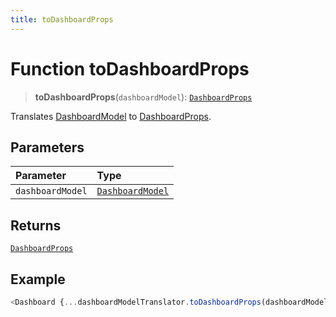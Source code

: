 ```yaml
---
title: toDashboardProps
---
```


# Function toDashboardProps

> **toDashboardProps**(`dashboardModel`): [`DashboardProps`](../../../interfaces/interface.DashboardProps.md)

Translates [DashboardModel](../../interface.DashboardModel.md) to [DashboardProps](../../../interfaces/interface.DashboardProps.md).

## Parameters

| Parameter | Type |
| :------ | :------ |
| `dashboardModel` | [`DashboardModel`](../../interface.DashboardModel.md) |

## Returns

[`DashboardProps`](../../../interfaces/interface.DashboardProps.md)

## Example

```ts
<Dashboard {...dashboardModelTranslator.toDashboardProps(dashboardModel)} />
```
